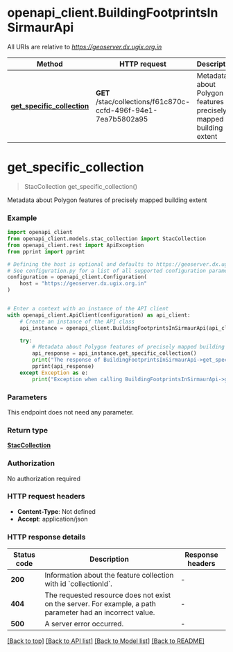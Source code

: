# openapi_client.BuildingFootprintsInSirmaurApi

All URIs are relative to *https://geoserver.dx.ugix.org.in*

Method | HTTP request | Description
------------- | ------------- | -------------
[**get_specific_collection**](BuildingFootprintsInSirmaurApi.md#get_specific_collection) | **GET** /stac/collections/f61c870c-ccfd-496f-94e1-7ea7b5802a95 | Metadata about Polygon features of precisely mapped building extent


# **get_specific_collection**
> StacCollection get_specific_collection()

Metadata about Polygon features of precisely mapped building extent

### Example


```python
import openapi_client
from openapi_client.models.stac_collection import StacCollection
from openapi_client.rest import ApiException
from pprint import pprint

# Defining the host is optional and defaults to https://geoserver.dx.ugix.org.in
# See configuration.py for a list of all supported configuration parameters.
configuration = openapi_client.Configuration(
    host = "https://geoserver.dx.ugix.org.in"
)


# Enter a context with an instance of the API client
with openapi_client.ApiClient(configuration) as api_client:
    # Create an instance of the API class
    api_instance = openapi_client.BuildingFootprintsInSirmaurApi(api_client)

    try:
        # Metadata about Polygon features of precisely mapped building extent
        api_response = api_instance.get_specific_collection()
        print("The response of BuildingFootprintsInSirmaurApi->get_specific_collection:\n")
        pprint(api_response)
    except Exception as e:
        print("Exception when calling BuildingFootprintsInSirmaurApi->get_specific_collection: %s\n" % e)
```



### Parameters

This endpoint does not need any parameter.

### Return type

[**StacCollection**](StacCollection.md)

### Authorization

No authorization required

### HTTP request headers

 - **Content-Type**: Not defined
 - **Accept**: application/json

### HTTP response details

| Status code | Description | Response headers |
|-------------|-------------|------------------|
**200** | Information about the feature collection with id &#x60;collectionId&#x60;. |  -  |
**404** | The requested resource does not exist on the server. For example, a path parameter had an incorrect value. |  -  |
**500** | A server error occurred. |  -  |

[[Back to top]](#) [[Back to API list]](../README.md#documentation-for-api-endpoints) [[Back to Model list]](../README.md#documentation-for-models) [[Back to README]](../README.md)

